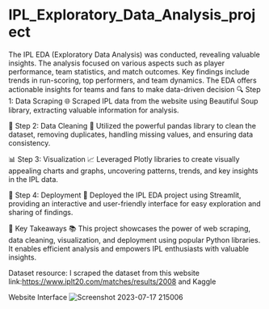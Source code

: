 # IPL_Exploratory_Data_Analysis_project
The IPL EDA (Exploratory Data Analysis) was conducted, revealing valuable insights. The analysis focused on various aspects such as player performance, team statistics, and match outcomes. Key findings include trends in run-scoring, top performers, and team dynamics. The EDA offers actionable insights for teams and fans to make data-driven decision
🔍 Step 1: Data Scraping 🌐
Scraped IPL data from the website using Beautiful Soup library, extracting valuable information for analysis.

🧹 Step 2: Data Cleaning 🧼
Utilized the powerful pandas library to clean the dataset, removing duplicates, handling missing values, and ensuring data consistency.

📊 Step 3: Visualization 📈
Leveraged Plotly libraries to create visually appealing charts and graphs, uncovering patterns, trends, and key insights in the IPL data.

🚀 Step 4: Deployment 🌟
Deployed the IPL EDA project using Streamlit, providing an interactive and user-friendly interface for easy exploration and sharing of findings.

🔑 Key Takeaways 📚
This project showcases the power of web scraping, data cleaning, visualization, and deployment using popular Python libraries. It enables efficient analysis and empowers IPL enthusiasts with valuable insights.


Dataset resource: I scraped the dataset from this website link:https://www.iplt20.com/matches/results/2008
and Kaggle

Website Interface
![Screenshot 2023-07-17 215006](https://github.com/shivanidashore777/IPL_Exploratory_Data_Analysis_project/assets/103365019/eb3c8259-b224-4939-8d57-e74f61c6f3d0)



